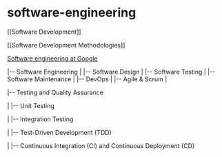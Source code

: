 # software-engineering
 

[[Software Development]]

[[Software Development Methodologies]]


[Software engineering at Google](https://abseil.io/resources/swe-book/html/toc.html)





|-- Software Engineering
|   |-- Software Design
|   |-- Software Testing
|   |-- Software Maintenance
|   |-- DevOps
|   |-- Agile & Scrum
|



|-- Testing and Quality Assurance

| |-- Unit Testing

| |-- Integration Testing

| |-- Test-Driven Development (TDD)

| |-- Continuous Integration (CI) and Continuous Deployment (CD)
